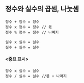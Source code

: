 ## 정수와 실수의 곱셈, 나눗셈
```angular2html
정수 + 정수 = 정수
정수 x 정수 = 정수 // 몫
정수 % 정수 = 정수 // 나머지
```

```angular2html
실수 x 실수 = 실수
실수 + 실수 = 실수
```

#### <중요 표시>        
```angular2html
정수 x 실수 = 실수
정수 / 실수 = 실수 //몫 + 나머지 
```